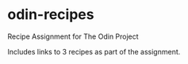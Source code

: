 # odin-recipes
Recipe Assignment for The Odin Project

Includes links to 3 recipes as part of the assignment.
